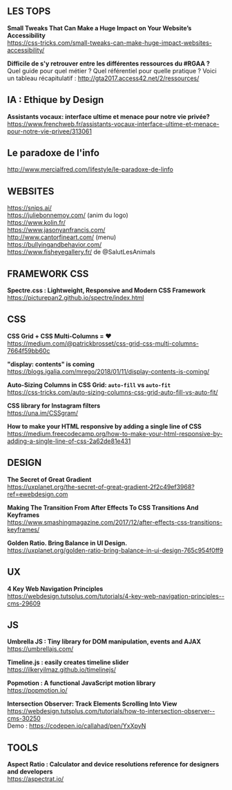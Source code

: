## LES TOPS

**Small Tweaks That Can Make a Huge Impact on Your Website’s Accessibility**  
https://css-tricks.com/small-tweaks-can-make-huge-impact-websites-accessibility/

**Difficile de s'y retrouver entre les différentes ressources du #RGAA ?**   
Quel guide pour quel métier ? Quel référentiel pour quelle pratique ? Voici un tableau récapitulatif :
http://gta2017.access42.net/2/ressources/

## IA : Ethique by Design

**Assistants vocaux: interface ultime et menace pour notre vie privée?**  
https://www.frenchweb.fr/assistants-vocaux-interface-ultime-et-menace-pour-notre-vie-privee/313061


## Le paradoxe de l'info
http://www.mercialfred.com/lifestyle/le-paradoxe-de-linfo


## WEBSITES

https://snips.ai/  
https://juliebonnemoy.com/ (anim du logo)  
https://www.kolin.fr/  
https://www.jasonyanfrancis.com/  
http://www.cantorfineart.com/ (menu)  
https://bullyingandbehavior.com/  
https://www.fisheyegallery.fr/ de @SalutLesAnimals  


## FRAMEWORK CSS

**Spectre.css : Lightweight, Responsive and Modern CSS Framework**  
https://picturepan2.github.io/spectre/index.html


## CSS

**CSS Grid + CSS Multi-Columns = ♥**  
https://medium.com/@patrickbrosset/css-grid-css-multi-columns-7664f59bb60c

**"display: contents" is coming**  
https://blogs.igalia.com/mrego/2018/01/11/display-contents-is-coming/

**Auto-Sizing Columns in CSS Grid: `auto-fill` vs `auto-fit`**  
https://css-tricks.com/auto-sizing-columns-css-grid-auto-fill-vs-auto-fit/

**CSS library for Instagram filters**  
https://una.im/CSSgram/

**How to make your HTML responsive by adding a single line of CSS**  
https://medium.freecodecamp.org/how-to-make-your-html-responsive-by-adding-a-single-line-of-css-2a62de81e431


## DESIGN

**The Secret of Great Gradient**  
https://uxplanet.org/the-secret-of-great-gradient-2f2c49ef3968?ref=ewebdesign.com

**Making The Transition From After Effects To CSS Transitions And Keyframes**  
https://www.smashingmagazine.com/2017/12/after-effects-css-transitions-keyframes/

**Golden Ratio. Bring Balance in UI Design.**  
https://uxplanet.org/golden-ratio-bring-balance-in-ui-design-765c954f0ff9


## UX

**4 Key Web Navigation Principles**  
https://webdesign.tutsplus.com/tutorials/4-key-web-navigation-principles--cms-29609


## JS

**Umbrella JS : Tiny library for DOM manipulation, events and AJAX**  
https://umbrellajs.com/

**Timeline.js : easily creates timeline slider**  
https://ilkeryilmaz.github.io/timelinejs/

**Popmotion : A functional JavaScript motion library**  
https://popmotion.io/

**Intersection Observer: Track Elements Scrolling Into View**  
https://webdesign.tutsplus.com/tutorials/how-to-intersection-observer--cms-30250  
Demo : https://codepen.io/callahad/pen/YxXpyN


## TOOLS 

**Aspect Ratio : Calculator and device resolutions reference for designers and developers**  
https://aspectrat.io/


